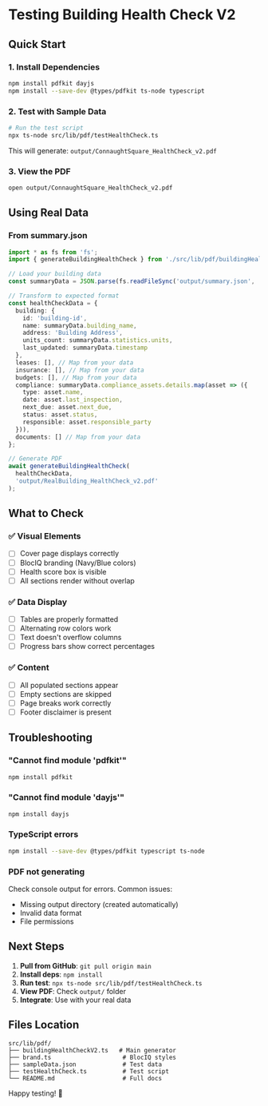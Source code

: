 # Testing Building Health Check V2

## Quick Start

### 1. Install Dependencies
```bash
npm install pdfkit dayjs
npm install --save-dev @types/pdfkit ts-node typescript
```

### 2. Test with Sample Data
```bash
# Run the test script
npx ts-node src/lib/pdf/testHealthCheck.ts
```

This will generate:
`output/ConnaughtSquare_HealthCheck_v2.pdf`

### 3. View the PDF
```bash
open output/ConnaughtSquare_HealthCheck_v2.pdf
```

## Using Real Data

### From summary.json
```typescript
import * as fs from 'fs';
import { generateBuildingHealthCheck } from './src/lib/pdf/buildingHealthCheckV2';

// Load your building data
const summaryData = JSON.parse(fs.readFileSync('output/summary.json', 'utf-8'));

// Transform to expected format
const healthCheckData = {
  building: {
    id: 'building-id',
    name: summaryData.building_name,
    address: 'Building Address',
    units_count: summaryData.statistics.units,
    last_updated: summaryData.timestamp
  },
  leases: [], // Map from your data
  insurance: [], // Map from your data
  budgets: [], // Map from your data
  compliance: summaryData.compliance_assets.details.map(asset => ({
    type: asset.name,
    date: asset.last_inspection,
    next_due: asset.next_due,
    status: asset.status,
    responsible: asset.responsible_party
  })),
  documents: [] // Map from your data
};

// Generate PDF
await generateBuildingHealthCheck(
  healthCheckData,
  'output/RealBuilding_HealthCheck_v2.pdf'
);
```

## What to Check

### ✅ Visual Elements
- [ ] Cover page displays correctly
- [ ] BlocIQ branding (Navy/Blue colors)
- [ ] Health score box is visible
- [ ] All sections render without overlap

### ✅ Data Display
- [ ] Tables are properly formatted
- [ ] Alternating row colors work
- [ ] Text doesn't overflow columns
- [ ] Progress bars show correct percentages

### ✅ Content
- [ ] All populated sections appear
- [ ] Empty sections are skipped
- [ ] Page breaks work correctly
- [ ] Footer disclaimer is present

## Troubleshooting

### "Cannot find module 'pdfkit'"
```bash
npm install pdfkit
```

### "Cannot find module 'dayjs'"
```bash
npm install dayjs
```

### TypeScript errors
```bash
npm install --save-dev @types/pdfkit typescript ts-node
```

### PDF not generating
Check console output for errors. Common issues:
- Missing output directory (created automatically)
- Invalid data format
- File permissions

## Next Steps

1. **Pull from GitHub**: `git pull origin main`
2. **Install deps**: `npm install`
3. **Run test**: `npx ts-node src/lib/pdf/testHealthCheck.ts`
4. **View PDF**: Check `output/` folder
5. **Integrate**: Use with your real data

## Files Location
```
src/lib/pdf/
├── buildingHealthCheckV2.ts   # Main generator
├── brand.ts                    # BlocIQ styles
├── sampleData.json             # Test data
├── testHealthCheck.ts          # Test script
└── README.md                   # Full docs
```

Happy testing! 🎉
